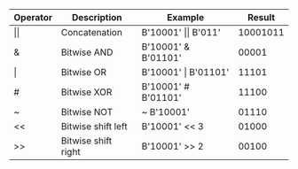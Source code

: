 
| **Operator** | **Description** | **Example**             | **Result** |
| ---------- | -------- | -------------------- | -------- |
| \|\|       | Concatenation     | B'10001' \|\| B'011' | 10001011 |
| &          | Bitwise AND   | B'10001' & B'01101'  | 00001    |
| \|         | Bitwise OR   | B'10001' \| B'01101' | 11101    |
| #          | Bitwise XOR | B'10001' # B'01101'  | 11100    |
| ~          | Bitwise NOT | ~ B'10001'           | 01110    |
| <<         | Bitwise shift left | B'10001' << 3        | 01000    |
| >>         | Bitwise shift right | B'10001' >> 2        | 00100    |
